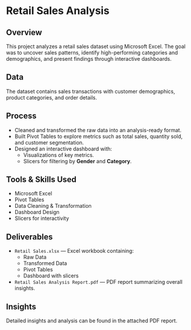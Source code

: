 # Retail Sales Analysis 

## Overview
This project analyzes a retail sales dataset using Microsoft Excel. The goal was to uncover sales patterns, identify high-performing categories and demographics, and present findings through interactive dashboards.

## Data
The dataset contains sales transactions with customer demographics, product categories, and order details.

## Process
- Cleaned and transformed the raw data into an analysis-ready format.
- Built Pivot Tables to explore metrics such as total sales, quantity sold, and customer segmentation.
- Designed an interactive dashboard with:
  - Visualizations of key metrics.
  - Slicers for filtering by **Gender** and **Category**.

## Tools & Skills Used
- Microsoft Excel
- Pivot Tables
- Data Cleaning & Transformation
- Dashboard Design
- Slicers for interactivity

## Deliverables
- `Retail Sales.xlsx` — Excel workbook containing:
  - Raw Data
  - Transformed Data
  - Pivot Tables
  - Dashboard with slicers
- `Retail Sales Analysis Report.pdf` — PDF report summarizing overall insights.

## Insights
Detailed insights and analysis can be found in the attached PDF report.
